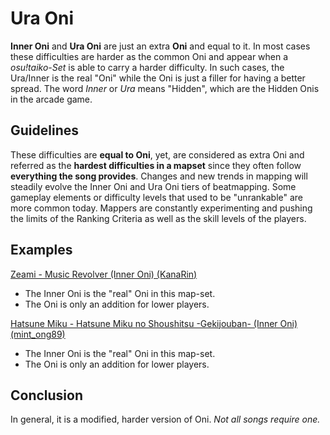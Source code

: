 Ura Oni
=========

**Inner Oni** and **Ura Oni** are just an extra **Oni** and equal to it. In most cases these difficulties are harder as the common Oni and appear when a *osu!taiko-Set* is able to carry a harder difficulty. In such cases, the Ura/Inner is the real "Oni" while the Oni is just a filler for having a better spread. The word *Inner* or *Ura* means "Hidden", which are the Hidden Onis in the arcade game.

Guidelines
----------

These difficulties are **equal to Oni**, yet, are considered as extra Oni and referred as the **hardest difficulties in a mapset** since they often follow **everything the song provides**. Changes and new trends in mapping will steadily evolve the Inner Oni and Ura Oni tiers of beatmapping. Some gameplay elements or difficulty levels that used to be "unrankable" are more common today. Mappers are constantly experimenting and pushing the limits of the Ranking Criteria as well as the skill levels of the players.

Examples
--------

[Zeami - Music Revolver (Inner Oni) (KanaRin)](http://osu.ppy.sh/b/162520)

-   The Inner Oni is the "real" Oni in this map-set.
-   The Oni is only an addition for lower players.

[Hatsune Miku - Hatsune Miku no Shoushitsu -Gekijouban- (Inner Oni) (mint_ong89)](http://osu.ppy.sh/b/158904)

-   The Inner Oni is the "real" Oni in this map-set.
-   The Oni is only an addition for lower players.

Conclusion
----------

In general, it is a modified, harder version of Oni. *Not all songs require one.*
